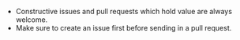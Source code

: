- Constructive issues and pull requests which hold value are always welcome.
- Make sure to create an issue first before sending in a pull request.
